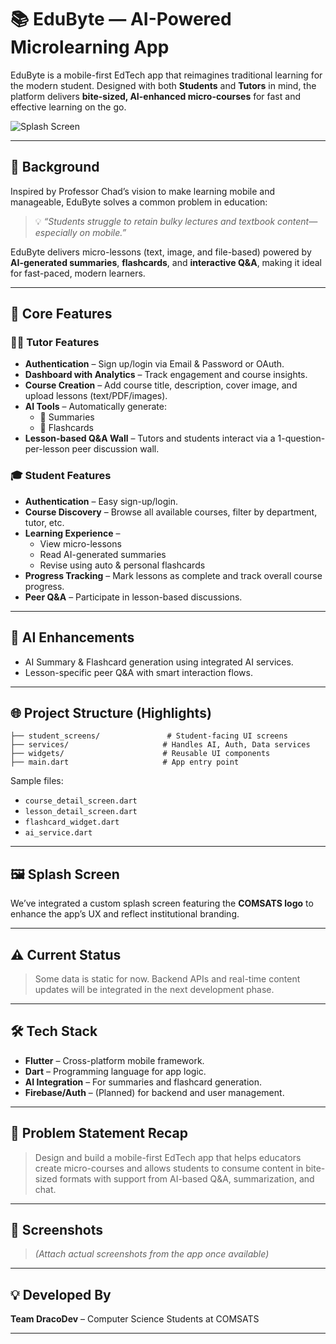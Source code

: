 
# 📚 EduByte — AI-Powered Microlearning App

EduByte is a mobile-first EdTech app that reimagines traditional learning for the modern student. Designed with both **Students** and **Tutors** in mind, the platform delivers **bite-sized, AI-enhanced micro-courses** for fast and effective learning on the go.

![Splash Screen](assets/comsats_splash_logo.png) <!-- Replace with correct relative path -->

---

## 🚀 Background

Inspired by Professor Chad’s vision to make learning mobile and manageable, EduByte solves a common problem in education:

> 💡 *“Students struggle to retain bulky lectures and textbook content—especially on mobile.”*

EduByte delivers micro-lessons (text, image, and file-based) powered by **AI-generated summaries**, **flashcards**, and **interactive Q&A**, making it ideal for fast-paced, modern learners.

---

## 📱 Core Features

### 👨‍🏫 Tutor Features
- **Authentication** – Sign up/login via Email & Password or OAuth.
- **Dashboard with Analytics** – Track engagement and course insights.
- **Course Creation** – Add course title, description, cover image, and upload lessons (text/PDF/images).
- **AI Tools** – Automatically generate:
  - 📄 Summaries
  - 🧠 Flashcards
- **Lesson-based Q&A Wall** – Tutors and students interact via a 1-question-per-lesson peer discussion wall.

### 🎓 Student Features
- **Authentication** – Easy sign-up/login.
- **Course Discovery** – Browse all available courses, filter by department, tutor, etc.
- **Learning Experience** – 
  - View micro-lessons
  - Read AI-generated summaries
  - Revise using auto & personal flashcards
- **Progress Tracking** – Mark lessons as complete and track overall course progress.
- **Peer Q&A** – Participate in lesson-based discussions.

---

## 🧠 AI Enhancements
- AI Summary & Flashcard generation using integrated AI services.
- Lesson-specific peer Q&A with smart interaction flows.

---

## 🌐 Project Structure (Highlights)

```
├── student_screens/               # Student-facing UI screens
├── services/                     # Handles AI, Auth, Data services
├── widgets/                      # Reusable UI components
├── main.dart                     # App entry point
```

Sample files:
- `course_detail_screen.dart`
- `lesson_detail_screen.dart`
- `flashcard_widget.dart`
- `ai_service.dart`

---

## 🖼 Splash Screen

We’ve integrated a custom splash screen featuring the **COMSATS logo** to enhance the app’s UX and reflect institutional branding.

---

## ⚠️ Current Status

> Some data is static for now. Backend APIs and real-time content updates will be integrated in the next development phase.

---

## 🛠 Tech Stack

- **Flutter** – Cross-platform mobile framework.
- **Dart** – Programming language for app logic.
- **AI Integration** – For summaries and flashcard generation.
- **Firebase/Auth** – (Planned) for backend and user management.

---

## 🎯 Problem Statement Recap

> Design and build a mobile-first EdTech app that helps educators create micro-courses and allows students to consume content in bite-sized formats with support from AI-based Q&A, summarization, and chat.

---

## 📸 Screenshots

> *(Attach actual screenshots from the app once available)*

---

## 💡 Developed By

**Team DracoDev** – Computer Science Students at COMSATS

---
